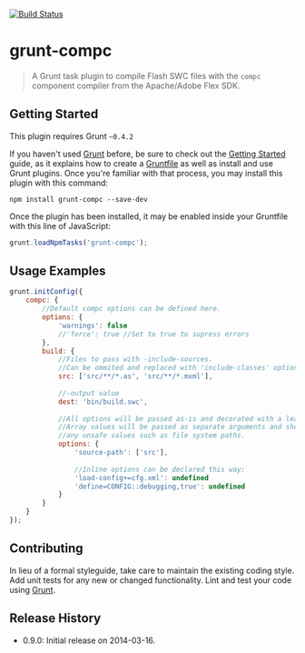 [![Build Status](https://travis-ci.org/artema/grunt-compc.png)](https://travis-ci.org/artema/grunt-compc)

# grunt-compc

>A Grunt task plugin to compile Flash SWC files with the `compc` component compiler from the Apache/Adobe Flex SDK.

## Getting Started
This plugin requires Grunt `~0.4.2`

If you haven't used [Grunt](http://gruntjs.com/) before, be sure to check out the [Getting Started](http://gruntjs.com/getting-started) guide, as it explains how to create a [Gruntfile](http://gruntjs.com/sample-gruntfile) as well as install and use Grunt plugins. Once you're familiar with that process, you may install this plugin with this command:

```shell
npm install grunt-compc --save-dev
```

Once the plugin has been installed, it may be enabled inside your Gruntfile with this line of JavaScript:

```js
grunt.loadNpmTasks('grunt-compc');
```

## Usage Examples

```js
grunt.initConfig({
	compc: {
		//Default compc options can be defined here.
		options: {
			'warnings': false
            //'force': true //Set to true to supress errors
		},
		build: {
			//Files to pass with -include-sources.
			//Can be ommited and replaced with 'include-classes' option.
			src: ['src/**/*.as', 'src/**/*.mxml'], 
			
			//-output value
			dest: 'bin/build.swc',
			
			//All options will be passed as-is and decorated with a leading dash (-).
			//Array values will be passed as separate arguments and should be used for
			//any unsafe values such as file system paths.
			options: {
				'source-path': ['src'],
				
				//Inline options can be declared this way:
				'load-config+=cfg.xml': undefined
				'define=CONFIG::debugging,true': undefined 
			}
		}
	}
});
```

## Contributing
In lieu of a formal styleguide, take care to maintain the existing coding style. Add unit tests for any new or changed functionality. Lint and test your code using [Grunt](http://gruntjs.com/).

## Release History
 - 0.9.0: Initial release on 2014-03-16.

